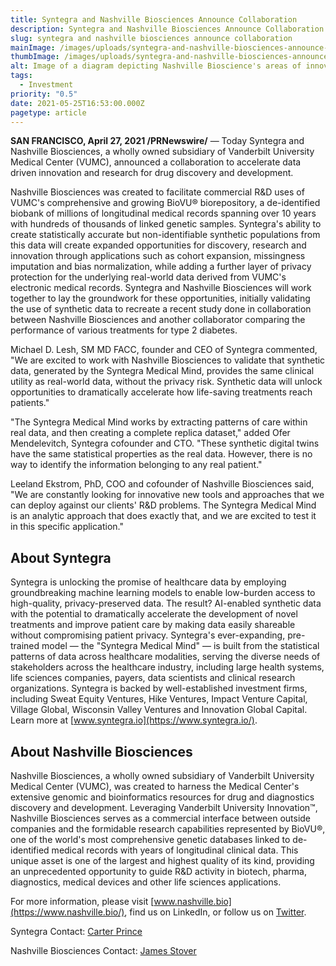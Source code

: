 ```yaml
---
title: Syntegra and Nashville Biosciences Announce Collaboration
description: Syntegra and Nashville Biosciences Announce Collaboration
slug: syntegra and nashville biosciences announce collaboration
mainImage: /images/uploads/syntegra-and-nashville-biosciences-announce-collaboration-featured.jpg
thumbImage: /images/uploads/syntegra-and-nashville-biosciences-announce-collaboration-thumb.jpg
alt: Image of a diagram depicting Nashville Bioscience's areas of innovation.
tags:
  - Investment
priority: "0.5"
date: 2021-05-25T16:53:00.000Z
pagetype: article
---
```

**SAN FRANCISCO, April 27, 2021 /PRNewswire/** — Today Syntegra and Nashville Biosciences, a wholly owned subsidiary of Vanderbilt University Medical Center (VUMC), announced a collaboration to accelerate data driven innovation and research for drug discovery and development.

Nashville Biosciences was created to facilitate commercial R&D uses of VUMC's comprehensive and growing BioVU® biorepository, a de-identified biobank of millions of longitudinal medical records spanning over 10 years with hundreds of thousands of linked genetic samples. Syntegra's ability to create statistically accurate but non-identifiable synthetic populations from this data will create expanded opportunities for discovery, research and innovation through applications such as cohort expansion, missingness imputation and bias normalization, while adding a further layer of privacy protection for the underlying real-world data derived from VUMC's electronic medical records. Syntegra and Nashville Biosciences will work together to lay the groundwork for these opportunities, initially validating the use of synthetic data to recreate a recent study done in collaboration between Nashville Biosciences and another collaborator comparing the performance of various treatments for type 2 diabetes.

Michael D. Lesh, SM MD FACC, founder and CEO of Syntegra commented, "We are excited to work with Nashville Biosciences to validate that synthetic data, generated by the Syntegra Medical Mind, provides the same clinical utility as real-world data, without the privacy risk.  Synthetic data will unlock opportunities to dramatically accelerate how life-saving treatments reach patients."

"The Syntegra Medical Mind works by extracting patterns of care within real data, and then creating a complete replica dataset," added Ofer Mendelevitch, Syntegra cofounder and CTO. "These synthetic digital twins have the same statistical properties as the real data. However, there is no way to identify the information belonging to any real patient."

Leeland Ekstrom, PhD, COO and cofounder of Nashville Biosciences said, "We are constantly looking for innovative new tools and approaches that we can deploy against our clients' R&D problems. The Syntegra Medical Mind is an analytic approach that does exactly that, and we are excited to test it in this specific application."

## About Syntegra

Syntegra is unlocking the promise of healthcare data by employing groundbreaking machine learning models to enable low-burden access to high-quality, privacy-preserved data. The result? AI-enabled synthetic data with the potential to dramatically accelerate the development of novel treatments and improve patient care by making data easily shareable without compromising patient privacy. Syntegra's ever-expanding, pre-trained model — the "Syntegra Medical Mind" — is built from the statistical patterns of data across healthcare modalities, serving the diverse needs of stakeholders across the healthcare industry, including large health systems, life sciences companies, payers, data scientists and clinical research organizations. Syntegra is backed by well-established investment firms, including Sweat Equity Ventures, Hike Ventures, Impact Venture Capital, Village Global, Wisconsin Valley Ventures and Innovation Global Capital. Learn more at [www.syntegra.io](https://www.syntegra.io/).

## About Nashville Biosciences

Nashville Biosciences, a wholly owned subsidiary of Vanderbilt University Medical Center (VUMC), was created to harness the Medical Center's extensive genomic and bioinformatics resources for drug and diagnostics discovery and development. Leveraging Vanderbilt University Innovation™, Nashville Biosciences serves as a commercial interface between outside companies and the formidable research capabilities represented by BioVU®, one of the world's most comprehensive genetic databases linked to de-identified medical records with years of longitudinal clinical data. This unique asset is one of the largest and highest quality of its kind, providing an unprecedented opportunity to guide R&D activity in biotech, pharma, diagnostics, medical devices and other life sciences applications.

For more information, please visit [www.nashville.bio](https://www.nashville.bio/), find us on LinkedIn, or follow us on [Twitter](https://twitter.com/NashvilleBio).

Syntegra Contact:
[Carter Prince](<mailto: carter@syntegra.io>)

Nashville Biosciences Contact:
[James Stover](<mailto: james@nashvillebiosciences.com>)